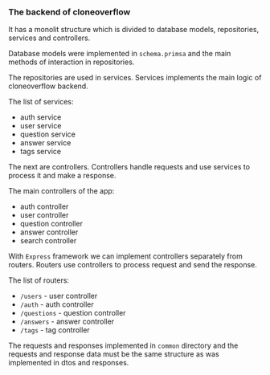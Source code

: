 ### The backend of **cloneoverflow**
It has a monolit structure which is divided to database models, repositories, services and controllers.

Database models were implemented in `schema.primsa` and the main methods of interaction in repositories.

The repositories are used in services.
Services implements the main logic of cloneoverflow backend.

The list of services:
- auth service
- user service
- question service
- answer service
- tags service

The next are controllers. Controllers handle requests and use services to process it and make a response.

The main controllers of the app:
- auth controller 
- user controller 
- question controller 
- answer controller 
- search controller 

With `Express` framework we can implement controllers separately from routers. Routers use controllers to process request and send the response.

The list of routers:
- `/users` - user controller
- `/auth` - auth controller
- `/questions` - question controller
- `/answers` - answer controller
- `/tags` - tag controller

The requests and responses implemented in `common` directory and the requests and response data must be the same structure as was implemented in dtos and responses.